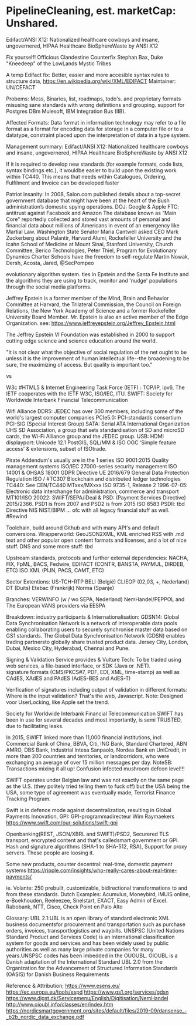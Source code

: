 # PipelineCleaning, est. marketCap: Unshared.
Edifact/ANSI X12: Nationalized healthcare cowboys and insane, ungovernered, HIPAA Healthcare BioSphereWaste by ANSI X12

Fix yourself! Officious Clandestine Counterfix
Stephan Bax, Duke "Kneedeep" of the LowLands Mystic Tribes

A temp Edifact fix: Better, easier and more accesible syntax rules to structure data,  https://en.wikipedia.org/wiki/XML/EDIFACT
Maintainer: UN/CEFACT

Probems: 
Mess, Binaries, list, roadmaps, todo's. and proprietary formats misusing sane standards with wrong definitions and grouping. support for Postgres DBm Mulesoft, IBM Integration Bus (IIB).

Affected Formats: 
Data format in information technology may refer to a file format as a format for encoding data for storage in a computer file or to a datatype, constraint placed upon the interpretation of data in a type system.

Management summary:
Edifact/ANSI X12: Nationalized healthcare cowboys and insane, ungovernered, HIPAA Healthcare BioSphereWaste by ANSI X12

If it is required to develop new standards (for example formats, code lists, syntax bindings etc.), it wouldbe easier to build upon the existing work within TC440. This means that needs within Catalogues, Ordering, Fulfilment and Invoice can be developed faster

Patriot insanity: In 2008, Salon.com published details about a top-secret government database that might have been at the heart of the Bush administration’s domestic spying operations.
DOJ: Google & Apple
FTC: antitrust against Facabook and Amazon
The database known as “Main Core" reportedly collected and stored vast amounts of personal and financial data about millions of Americans in event of an emergency like Martial Law.
Washington State Senator Maria Cantwell asked CEO Mark Zuckerberg about Palantir, Harvard Alumi, Rockefeller University and the Icahn School of Medicine at Mount Sinai, Stanford University, Church Committee, Berico Technologies, Peter Thiel, Program for Evolutionary Dynamics
Charter Schools have the freedom to self-regulate
Martin Nowak, Dersh, Acosta, Jared, @SecPompeo

evolutionary algorithm system.
ties in Epstein and the Santa Fe Institute and the algorithms they are using to track, monitor and 'nudge' populations through the social media platforms.

Jeffrey Epstein is a former member of the Mind, Brain and Behavior Committee at Harvard, the Trilateral Commission, the Council on Foreign Relations, the New York Academy of Science and a former Rockefeller University Board Member. Mr. Epstein is also an active member of the Edge Organization. see: https://www.jeffreyepstein.org/Jeffrey_Epstein.html

The Jeffrey Epstein VI Foundation was established in 2000 to support cutting edge science and science education around the world.

"It is not clear what the objective of social regulation of the net ought to be unless it is the improvement of human intellectual life--the broadening to be sure, the maximizing of access. But quality is important too."


vs

W3c #HTML5 & Internet Engineering Task Force (IETF) : TCP/IP, ipv6, 
The IETF cooperates with the IETF W3C, ISO/IEC, ITU.
SWIFT: Society for Worldwide Interbank Financial Telecommunication

Wifi Alliance
DDR5: JEDEC has over 300 members, including some of the world's largest computer companies
PCIe5.0: PCI-standards consortium PCI-SIG (Special Interest Group)
SATA: Serial ATA International Organization
UHS
SD Association, a group that sets standardisation of SD and microSD cards, the Wi-Fi Alliance group and the JEDEC group.
USB:
HDMI
displayport:
Unicode 12.1
PostGIS, SQL/MM & ISO OGC ‘Simple feature access’ & extensions, subset of ISOtrade.

Pirate Addendum's usually are in the 1 series
ISO 9001:2015 Quality management systems
ISO/IEC 27000-series security management
ISO 14001 & OHSAS 18001
GDPR Directive UE 2016/679 General Data Protection Regulation
ISO / #TC307 Blockchain and distributed ledger technologies
TC440: See CEN/TC440
MTxxx/MXxxx
ISO 9735-1, Release 2 1996-07-05: Electronic data interchange for administration, commerce and transport
MT101/ISO 20022: SWIFT/SEPA/iDeal & PSD: (Payment Services Directive) 2015/2366. PSD1 is from 2007 and PSD2 is from 2015
ISO 8583
PSDII: tbd
Directive NIS
NIST/BIPM
...
ofc with all legacy financial stuff as well. #Rewind 

Toolchain, build around Github and with many API's and default conversions.
Wrapperworld: GeoJSON2XML, KML enriched RSS with .md text and other popular open content formats and licenses, and a lot of nice stuff.
DNS and some more stuff: tbd

Upstream standards, protocols and further external dependencies: 
NACHA, FIX, FpML, BACS, Fedwire, 
EDIFACT (CONTR, BANSTA, PAYMUL, DIRDEB, ETC)
ISO XML (PIJN, PACS, CAMT, ETC)

Sector Extentions:
US-TCH-RTP
BELI (België)
CLIEOP (02,03, +, Nederland)
DT (Duits)
Etebac (Frankrijk)
Norma (Spanje)

Branches:
VERWINFO (w / wo SEPA, Nederland) 
NemHandel/PEPPOL and The European VANS providers via EESPA

Breakdown:
industry participants & Internationalisation: GDSN14: Global Data Synchronisation Network is a network of interoperable data pools enabling collaborating users to securely synchronise master data based on GS1 standards. The Global Data Synchronisation Network (GDSN) enables trading partnersto globally share trusted product data. Jersey City, London, Dubai, Mexico City, Hyderabad, Chennai and Pune.

Signing & Validation Service provides & Vulture Tech: To be traded using web services, a file-based interface, or SDK (Java or .NET).  
signature formats (CMS/PKCS#7, PDF, EDI, XML, time-stamp) as well as CAdES, XAdES and PAdES (AdES-BES and AdES-T) 

Verification of signatures including output of validation in different formats: Where is the input validation? That's the web, Javascript.
Note: Designed voor UserLocking, like Apple set the trend. 

Society for Worldwide Interbank Financial Telecommunication
SWIFT has been in use for several decades and most importantly, is semi TRUSTED, due to facilitating leaks.

In 2015, SWIFT linked more than 11,000 financial institutions, incl. Commercial Bank of China, BBVA, Citi, ING Bank, Standard Chartered, ABN AMRO, DBS Bank, Industrial Intesa Sanpaolo, Nordea Bank en UniCredit, in more than 200 countries and territories, or landcorridors, who were exchanging an average of over 15 million messages per day. 
NoteSB: Transactions mixing it all up! Confusion infected mushroom defcon level!!!

SWIFT operates under Belgian law and was not exactly on the same page as the U.S. (they politely tried telling them to fuck off) but the USA being the USA, some type of agreement was eventually made, Terrorist Finance Tracking Program.

Swift is in defence mode against decentralization, resulting in Global Payments Innovation, GPI: 
GPI-programmadirecteur Wim Raymaekers 
https://www.swift.com/our-solutions/swift-gpi
 
Openbanking(REST, JSON/XBRL and SWIFT)/PSD2, Securered TLS transport, encrypted content and that's calledsmart government or GPI. Hash and signature algorithms (SHA-1 to SHA-512, RSA), Support for proxy servers. These people are loosing it.

Some new products, counter decentral: real-time, domestic payment systems
https://ripple.com/insights/who-really-cares-about-real-time-payments/

ie. Volante: 250 prebuilt, customizable, bidirectional transformations to and from these standards.
Dutch Examples: Acumulus, Moneybird, iMUIS online, e-Boekhouden, Reeleezee, Snelstart, EXACT, Easy Admin of Excel. 
Rabobank, NTT, Cisco, Check Point en Palo Alto

Glossary:
UBL 2.1:UBL is an open library of standard electronic XML business documentsfor procurement and transportation such as purchase orders, invoices, transportlogistics and waybills.
UNSPSC (United Nations Standard Product and Services Code) is an international classification system for goods and services and has been widely used by public authorities as well as many large private companies for many years.UNSPSC codes has been imbedded in the OUOUBL. OIOUBL is a Danish adaptation of the International Standard UBL 2.0 from the Organization for the Advancement of Structured Information Standards (OASIS) for Danish Business Requirements

Reference & Attribution;
https://www.esens.eu/
https://ec.europa.eu/tools/espd
https://www.gs1.org/services/gdsn
https://www.digst.dk/Servicemenu/English/Digitisation/NemHandel
http://www.oioubl.info/classes/en/index.htm
https://nordicsmartgovernment.org/sites/default/files/2019-09/dansense_-_b2b_nordic_data_exchange.pdf
